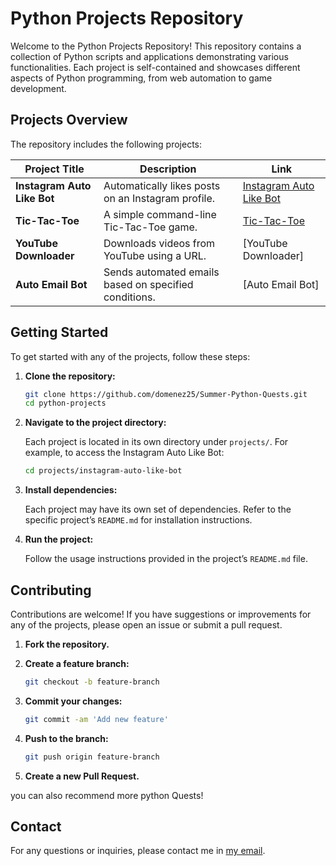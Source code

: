 # Python Projects Repository

Welcome to the Python Projects Repository! This repository contains a collection of Python scripts and applications demonstrating various functionalities. Each project is self-contained and showcases different aspects of Python programming, from web automation to game development.

## Projects Overview

The repository includes the following projects:

| Project Title               | Description                                        | Link                                                         |
| --------------------------- | -------------------------------------------------- | ------------------------------------------------------------ |
| **Instagram Auto Like Bot** | Automatically likes posts on an Instagram profile. | [Instagram Auto Like Bot](instagram%20auto%20like/README.md) |
| **Tic-Tac-Toe** | A simple command-line Tic-Tac-Toe game. | [Tic-Tac-Toe](tictactoe/README.md) |
| **YouTube Downloader** | Downloads videos from YouTube using a URL. | [YouTube Downloader] |
| **Auto Email Bot** | Sends automated emails based on specified conditions. | [Auto Email Bot] |

## Getting Started

To get started with any of the projects, follow these steps:

1. **Clone the repository:**

   ```bash
   git clone https://github.com/domenez25/Summer-Python-Quests.git
   cd python-projects
   ```

2. **Navigate to the project directory:**

   Each project is located in its own directory under `projects/`. For example, to access the Instagram Auto Like Bot:

   ```bash
   cd projects/instagram-auto-like-bot
   ```

3. **Install dependencies:**

   Each project may have its own set of dependencies. Refer to the specific project’s `README.md` for installation instructions.

4. **Run the project:**

   Follow the usage instructions provided in the project’s `README.md` file.

## Contributing

Contributions are welcome! If you have suggestions or improvements for any of the projects, please open an issue or submit a pull request.

1. **Fork the repository.**
2. **Create a feature branch:**

   ```bash
   git checkout -b feature-branch
   ```

3. **Commit your changes:**

   ```bash
   git commit -am 'Add new feature'
   ```

4. **Push to the branch:**

   ```bash
   git push origin feature-branch
   ```

5. **Create a new Pull Request.**

you can also recommend more python Quests!

## Contact

For any questions or inquiries, please contact me in [my email](mailto:bouzara.zakaria.25@gmail.com).

